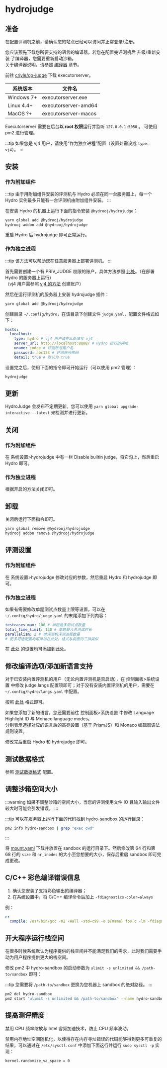 # hydrojudge

## 准备

在配置评测机之前，请确认您的站点已经可以访问并正常登录/注册。

您应该预先下载您所要支持的语言的编译器，若您在配置完评测机后 升级/重新安装 了编译器，您需要重新启动沙箱。  
关于编译器说明，请参照 [编译器](/docs/install/compiler) 章节。

前往 [criyle/go-judge](https://github.com/criyle/go-judge/releases) 下载 executorserver。

| 系统版本   | 文件名               |
| ---------- | -------------------- |
| Windows 7+ | executorserver.exe   |
| Linux 4.4+ | executorserver-amd64 |
| MacOS ?+   | executorserver-macos |

Executorserver 需要在后台**以 root 权限**运行并监听 `127.0.0.1:5050` 。
可使用 pm2 进行管理。

:::tip
如果您是 vj4 用户，请使用“作为独立进程”配置（设置处需设成 `type: vj4`）。
:::

## 安装

### 作为附加组件

:::tip
由于用附加组件安装的评测机与 Hydro 必须在同一台服务器上，每一个 Hydro 实例最多只能有一台评测机由附加组件安装。
:::

在安装 Hydro 的机器上运行下面的指令安装 `@hydrooj/hydrojudge`：

```sh
yarn global add @hydrooj/hydrojudge
hydrooj addon add @hydrooj/hydrojudge
```

重启 Hydro 后 hydrojudge 即可正常运行。

### 作为独立进程

:::tip
该方法可以帮助您在任意服务器上部署评测机。
:::

首先需要创建一个有 PRIV_JUDGE 权限的账户，具体方法参照 [此处](/docs/cli/#创建评测账号)。（在部署 Hydro 的服务器上运行）  
（vj4 用户需参照 [vj4 的方法](https://github.com/vijos/vj4#judging) 创建账户）

然后在运行评测机的服务器上安装 hydrojudge 插件：

```sh
yarn global add @hydrooj/hydrojudge
```

创建目录 `~/.config/hydro`，在该目录下创建文件 `judge.yaml`，配置文件格式如下：

```yaml
hosts:
  localhost:
    type: hydro # vj4 用户请在此处填写 vj4
    server_url: http://localhost:8888/ # Hydro 运行的网址
    uname: judge # 评测账号用户名
    password: abc123 # 评测账号密码
    detail: true # 默认为 true
```

设置完之后，使用下面的指令即可开始运行（可以使用 pm2 管理）：

```sh
hydrojudge
```

## 更新

HydroJudge 会发布不定期更新。您可以使用 `yarn global upgrade-interactive --latest` 来检测并进行更新。

## 关闭

### 作为附加组件

在 系统设置>hydrojudge 中有一栏 Disable builtin judge，将它勾上，然后重启 Hydro 即可。

### 作为独立进程

根据开启的方法关闭即可。

## 卸载

关闭后运行下面指令即可。

```sh
yarn global remove @hydrooj/hydrojudge
hydrooj addon remove @hydrooj/hydrojudge
```

## 评测设置

### 作为附加组件

在 系统设置>hydrojudge 修改对应的参数，然后重启 Hydro 和 hydrojudge 即可。

### 作为独立进程

如果有需要修改单题测试点数量上限等设置，可以在 `~/.config/hydro/judge.yaml` 的末尾添加下列内容：

```yaml
testcases_max: 100 # 单题最多测试点数量
total_time_limit: 120 # 单题最大总测试时长
parallelism: 2 # 单评测机评测进程数量
# 更多可选配置均可添加在此处，格式与前面的三排类似
```

在 [此处](https://github.com/hydro-dev/Hydro/blob/9c0afa38e3e6fa886ab9e9237847893fa6714392/packages/hydrojudge/src/config.ts#L12) 的设置均可添加到此处。

## 修改编译选项/添加新语言支持

对于已安装内置评测机的用户（无论内置评测机是否启动），在 控制面板>系统设置 中修改 judge.langs 配置项即可；对于没有安装内置评测机的用户，需要在 `~/.config/hydro/langs.yaml` 中配置。

按照 [此处](https://github.com/hydro-dev/Hydro/blob/71bb2f0b517be8f6966f97f835f2521f179b3d84/packages/hydrooj/setting.yaml#L12) 格式即可。

如果您添加了新的语言，您还需要前往 控制面板>系统设置 中修改 Language Highlight ID 与 Monaco language modes。  
分别表示选择对应的语言后的高亮设置（基于 PrismJS）和 Monaco 编辑器语法规则设置。

修改完后重启 Hydro 和 hydrojudge 即可。

## 测试数据格式

参照 [测试数据格式](/docs/user/problem/#测试数据格式) 配置。

## 调整沙箱空间大小

:::warning
如果不调整沙箱的空间大小，当您的评测使用文件 IO 且输入输出文件较大时可能会引发错误。
:::

:::tip
可以在服务器上运行下面的代码找到 hydro-sandbox 的运行目录：
```sh
pm2 info hydro-sandbox | grep "exec cwd"
```
:::

将 [mount.yaml](https://github.com/criyle/go-judge/blob/master/mount.yaml) 下载并放置在 sandbox 的运行目录下。然后修改第 64 行和第 68 行的 `size` 和 `nr_inodes` 的大小至您想要的大小，保存后重启 sandbox 即可完成更改。

## C/C++ 彩色编译错误信息

1. 确认您安装了支持彩色输出的编译器；
2. 在系统设置中，将 C/C++ 编译命令后加上 `-fdiagnostics-color=always`

例：

```yml
c:
  compile: /usr/bin/gcc -O2 -Wall -std=c99 -o ${name} foo.c -lm -fdiagnostics-color=always
```

## 开大程序运行栈空间

在很多时候系统默认为程序提供的栈空间并不能满足我们的需求，此时我们需要手动为用户程序提供更大的栈空间。

修改 pm2 中 hydro-sandbox 的启动参数为 `ulimit -s unlimited && /path-to/sandbox` 即可：

:::tip
您需要将 `/path-to/sandbox` 更换为您机器上 sandbox 的绝对路径。
:::

```sh
pm2 del hydro-sandbox
pm2 start "ulimit -s unlimited && /path-to/sandbox" --name hydro-sandbox
```

## 提高测评精度

禁用 CPU 频率缩放与 Intel 睿频加速技术，防止 CPU 频率波动。

禁用内存地址空间随机化，以使得存在内存寻址错误的代码能够得到更多可重复的结果，可以通过在 `/etc/sysctl.conf` 中添加下面这行并运行 `sudo sysctl -p` 实现：

```plain
kernel.randomize_va_space = 0
```
